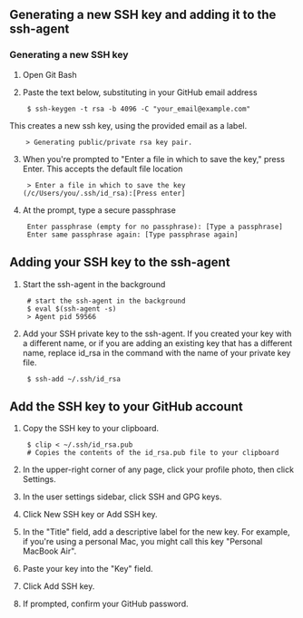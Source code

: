 ## Generating a new SSH key and adding it to the ssh-agent

### Generating a new SSH key

1. Open Git Bash
2. Paste the text below, substituting in your GitHub email address

        $ ssh-keygen -t rsa -b 4096 -C "your_email@example.com"
This creates a new ssh key, using the provided email as a label.

        > Generating public/private rsa key pair.
3. When you're prompted to "Enter a file in which to save the key," press Enter. This accepts the default file location

        > Enter a file in which to save the key (/c/Users/you/.ssh/id_rsa):[Press enter]

4. At the prompt, type a secure passphrase

        Enter passphrase (empty for no passphrase): [Type a passphrase]
        Enter same passphrase again: [Type passphrase again]

## Adding your SSH key to the ssh-agent
1. Start the ssh-agent in the background

        # start the ssh-agent in the background
        $ eval $(ssh-agent -s)
        > Agent pid 59566
2. Add your SSH private key to the ssh-agent. If you created your key with a different name, or if you are adding an existing key that has a different name, replace id_rsa in the command with the name of your private key file.

        $ ssh-add ~/.ssh/id_rsa

## Add the SSH key to your GitHub account
1. Copy the SSH key to your clipboard.

        $ clip < ~/.ssh/id_rsa.pub
        # Copies the contents of the id_rsa.pub file to your clipboard
2. In the upper-right corner of any page, click your profile photo, then click Settings.
3. In the user settings sidebar, click SSH and GPG keys.
4. Click New SSH key or Add SSH key.
5. In the "Title" field, add a descriptive label for the new key. For example, if you're using a personal Mac, you might call this key "Personal MacBook Air".
6. Paste your key into the "Key" field.
7. Click Add SSH key.
8. If prompted, confirm your GitHub password.


